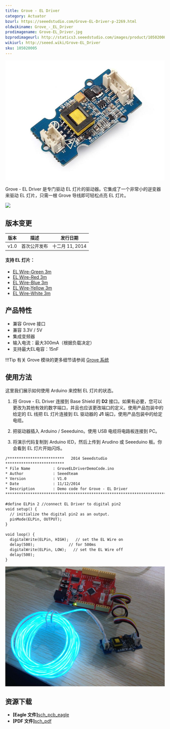 ```yaml
---
title: Grove - EL Driver
category: Actuator
bzurl: https://seeedstudio.com/Grove-EL-Driver-p-2269.html
oldwikiname: Grove_-_EL_Driver
prodimagename: Grove-EL_Driver.jpg
bzprodimageurl: http://statics3.seeedstudio.com/images/product/105020005 1.jpg
wikiurl: http://seeed.wiki/Grove-EL_Driver
sku: 105020005
---
```


![](https://raw.githubusercontent.com/SeeedDocument/Grove-EL_Driver/master/img/Grove-EL_Driver.jpg)

Grove - EL Driver 是专门驱动 EL 灯片的驱动器。它集成了一个非常小的逆变器来驱动 EL 灯片，只需一根 Grove 导线即可轻松点亮 EL 灯片。



[![](https://github.com/SeeedDocument/wiki_chinese/raw/master/docs/images/click_to_buy.PNG)](https://item.taobao.com/item.htm?spm=a1z10.3-c.w4002-11172317909.14.26d81fe8snVnnB&id=531816002922)

版本变更
---------------

| 版本 | 描述           | 发行日期      |
|----------|------------------------|--------------|
| v1.0     | 首次公开发布 | 十二月 11, 2014 |


#### **支持 EL 灯片：**

-   [EL Wire-Green 3m](http://www.seeedstudio.com/depot/EL-WireGreen-3m-p-1102.html)
-   [EL Wire-Red 3m](http://www.seeedstudio.com/depot/EL-WireRed-3m-p-1129.html)
-   [EL Wire-Blue 3m](http://www.seeedstudio.com/depot/EL-WireBlue-3m-p-1128.html)
-   [EL Wire-Yellow 3m](http://www.seeedstudio.com/depot/EL-WireYellow-3m-p-1127.html)
-   [EL Wire-White 3m](http://www.seeedstudio.com/depot/EL-WireWhite-3m-p-1130.html)

产品特性
--------

-   兼容 Grove 接口
-   兼容 3.3V / 5V
-   集成变频器
-   输入电流：最大300mA（根据负载决定）
-   支持最大EL电容：15nF

!!!Tip
    有关 Grove 模块的更多细节请参阅 [Grove 系统](http://seeed.wiki/Grove_System/)

使用方法
-----

这里我们展示如何使用 Arduino 来控制 EL 灯片的状态。

1. 将 Grove - EL Driver 连接到 Base Shield 的 **D2** 接口。如果有必要，您可以更改为其他有效的数字端口，并且也应该更改端口的定义。使用产品包装中的给定的 EL 线把 EL 灯片连接到 EL 驱动器的 **J1** 端口，使用产品包装中的给定电缆。

2. 把驱动器插入 Arduino / Seeeduino。使用 USB 电缆将电路板连接到 PC。

3. 将演示代码复制到 Arduino IED，然后上传到 Arudino 或 Seeeduino 板。你会看到 EL 灯片开始闪烁。

```
/*************************   2014 Seeedstudio   **************************
* File Name          : GroveELDriverDemoCode.ino
* Author             : Seeedteam
* Version            : V1.0
* Date               : 11/12/2014
* Description        : Demo code for Grove - EL Driver
*************************************************************************/
 
#define ELPin 2 //connect EL Driver to digital pin2
void setup() {                
  // initialize the digital pin2 as an output.
  pinMode(ELPin, OUTPUT);     
}
 
void loop() {
  digitalWrite(ELPin, HIGH);   // set the EL Wire on
  delay(500);               // for 500ms
  digitalWrite(ELPin, LOW);   // set the EL Wire off
  delay(500);
}
```

![](https://raw.githubusercontent.com/SeeedDocument/Grove-EL_Driver/master/img/Grove-EL_Driver_usage.jpg)

资源下载
---------

- **[Eagle 文件]**[sch_pcb_eagle](https://raw.githubusercontent.com/SeeedDocument/Grove-EL_Driver/master/res/Grove-EL_Driver_v1.0.zip)
-   **[PDF 文件]**[sch_pdf](https://raw.githubusercontent.com/SeeedDocument/Grove-EL_Driver/master/res/Grove-EL_Driver_v1.0.pdf)


<!-- This Markdown file was created from http://www.seeedstudio.com/wiki/Grove_-_EL_Driver -->
